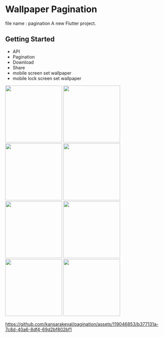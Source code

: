 # Wallpaper Pagination

file name : pagination
A new Flutter project.

## Getting Started
- API
- Pagination
- Download
- Share
- mobile screen set wallpaper
- mobile lock screen set wallpaper

<p>
  <img src="https://github.com/kansarakeval/pagination/assets/119046853/43216f23-8b8b-415e-93e2-05306ff13812" hight="450" width="180">
  <img src="https://github.com/kansarakeval/pagination/assets/119046853/8c69a9ca-bcbc-4f65-ac1b-944b71368262" hight="450" width="180">
  <img src="https://github.com/kansarakeval/pagination/assets/119046853/081961f3-a64a-434a-9ff1-80178603a366" hight="450" width="180">
  <img src="https://github.com/kansarakeval/pagination/assets/119046853/a535f905-3730-430c-919e-9a3877272899" hight="450" width="180">
  <img src="https://github.com/kansarakeval/pagination/assets/119046853/2e61c916-c9a6-4bd9-9851-bdfd1792c76f" hight="450" width="180">
  <img src="https://github.com/kansarakeval/pagination/assets/119046853/3d79cff8-2ef7-4b50-9d38-6dca1b01dc31" hight="450" width="180">
  <img src="https://github.com/kansarakeval/pagination/assets/119046853/12878b5e-bda6-4f86-9cb1-8286c46bc446" hight="450" width="180">
  <img src="https://github.com/kansarakeval/pagination/assets/119046853/06ee7781-99f4-4457-9d8a-cbaf7d9f92a1" hight="450" width="180">

</p>

https://github.com/kansarakeval/pagination/assets/119046853/b377131a-7c8d-40a6-8df4-69d2bf802bf1


